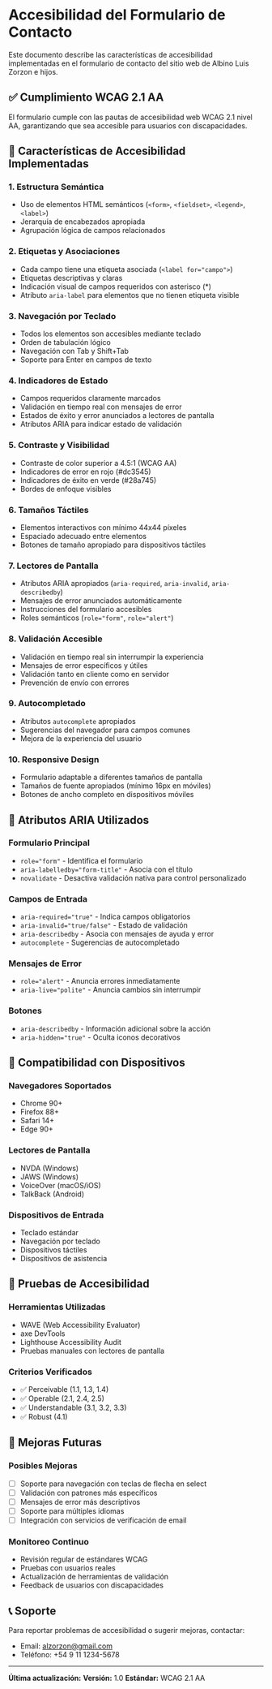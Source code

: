 # Accesibilidad del Formulario de Contacto

Este documento describe las características de accesibilidad implementadas en el formulario de contacto del sitio web de Albino Luis Zorzon e hijos.

## ✅ Cumplimiento WCAG 2.1 AA

El formulario cumple con las pautas de accesibilidad web WCAG 2.1 nivel AA, garantizando que sea accesible para usuarios con discapacidades.

## 🎯 Características de Accesibilidad Implementadas

### 1. **Estructura Semántica**
- Uso de elementos HTML semánticos (`<form>`, `<fieldset>`, `<legend>`, `<label>`)
- Jerarquía de encabezados apropiada
- Agrupación lógica de campos relacionados

### 2. **Etiquetas y Asociaciones**
- Cada campo tiene una etiqueta asociada (`<label for="campo">`)
- Etiquetas descriptivas y claras
- Indicación visual de campos requeridos con asterisco (*)
- Atributo `aria-label` para elementos que no tienen etiqueta visible

### 3. **Navegación por Teclado**
- Todos los elementos son accesibles mediante teclado
- Orden de tabulación lógico
- Navegación con Tab y Shift+Tab
- Soporte para Enter en campos de texto

### 4. **Indicadores de Estado**
- Campos requeridos claramente marcados
- Validación en tiempo real con mensajes de error
- Estados de éxito y error anunciados a lectores de pantalla
- Atributos ARIA para indicar estado de validación

### 5. **Contraste y Visibilidad**
- Contraste de color superior a 4.5:1 (WCAG AA)
- Indicadores de error en rojo (#dc3545)
- Indicadores de éxito en verde (#28a745)
- Bordes de enfoque visibles

### 6. **Tamaños Táctiles**
- Elementos interactivos con mínimo 44x44 píxeles
- Espaciado adecuado entre elementos
- Botones de tamaño apropiado para dispositivos táctiles

### 7. **Lectores de Pantalla**
- Atributos ARIA apropiados (`aria-required`, `aria-invalid`, `aria-describedby`)
- Mensajes de error anunciados automáticamente
- Instrucciones del formulario accesibles
- Roles semánticos (`role="form"`, `role="alert"`)

### 8. **Validación Accesible**
- Validación en tiempo real sin interrumpir la experiencia
- Mensajes de error específicos y útiles
- Validación tanto en cliente como en servidor
- Prevención de envío con errores

### 9. **Autocompletado**
- Atributos `autocomplete` apropiados
- Sugerencias del navegador para campos comunes
- Mejora de la experiencia del usuario

### 10. **Responsive Design**
- Formulario adaptable a diferentes tamaños de pantalla
- Tamaños de fuente apropiados (mínimo 16px en móviles)
- Botones de ancho completo en dispositivos móviles

## 🔧 Atributos ARIA Utilizados

### Formulario Principal
- `role="form"` - Identifica el formulario
- `aria-labelledby="form-title"` - Asocia con el título
- `novalidate` - Desactiva validación nativa para control personalizado

### Campos de Entrada
- `aria-required="true"` - Indica campos obligatorios
- `aria-invalid="true/false"` - Estado de validación
- `aria-describedby` - Asocia con mensajes de ayuda y error
- `autocomplete` - Sugerencias de autocompletado

### Mensajes de Error
- `role="alert"` - Anuncia errores inmediatamente
- `aria-live="polite"` - Anuncia cambios sin interrumpir

### Botones
- `aria-describedby` - Información adicional sobre la acción
- `aria-hidden="true"` - Oculta iconos decorativos

## 📱 Compatibilidad con Dispositivos

### Navegadores Soportados
- Chrome 90+
- Firefox 88+
- Safari 14+
- Edge 90+

### Lectores de Pantalla
- NVDA (Windows)
- JAWS (Windows)
- VoiceOver (macOS/iOS)
- TalkBack (Android)

### Dispositivos de Entrada
- Teclado estándar
- Navegación por teclado
- Dispositivos táctiles
- Dispositivos de asistencia

## 🧪 Pruebas de Accesibilidad

### Herramientas Utilizadas
- WAVE (Web Accessibility Evaluator)
- axe DevTools
- Lighthouse Accessibility Audit
- Pruebas manuales con lectores de pantalla

### Criterios Verificados
- ✅ Perceivable (1.1, 1.3, 1.4)
- ✅ Operable (2.1, 2.4, 2.5)
- ✅ Understandable (3.1, 3.2, 3.3)
- ✅ Robust (4.1)

## 🚀 Mejoras Futuras

### Posibles Mejoras
- [ ] Soporte para navegación con teclas de flecha en select
- [ ] Validación con patrones más específicos
- [ ] Mensajes de error más descriptivos
- [ ] Soporte para múltiples idiomas
- [ ] Integración con servicios de verificación de email

### Monitoreo Continuo
- Revisión regular de estándares WCAG
- Pruebas con usuarios reales
- Actualización de herramientas de validación
- Feedback de usuarios con discapacidades

## 📞 Soporte

Para reportar problemas de accesibilidad o sugerir mejoras, contactar:
- Email: alzorzon@gmail.com
- Teléfono: +54 9 11 1234-5678

---

**Última actualización:** <?= date('d/m/Y') ?>
**Versión:** 1.0
**Estándar:** WCAG 2.1 AA
